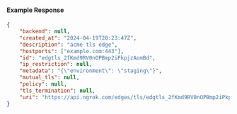 <!-- Code generated for API Clients. DO NOT EDIT. -->

#### Example Response

```json
{
	"backend": null,
	"created_at": "2024-04-19T20:23:47Z",
	"description": "acme tls edge",
	"hostports": ["example.com:443"],
	"id": "edgtls_2fKmd9RV0nOPBmp2iPkpjzAomBd",
	"ip_restriction": null,
	"metadata": "{\"environment\": \"staging\"}",
	"mutual_tls": null,
	"policy": null,
	"tls_termination": null,
	"uri": "https://api.ngrok.com/edges/tls/edgtls_2fKmd9RV0nOPBmp2iPkpjzAomBd"
}
```
